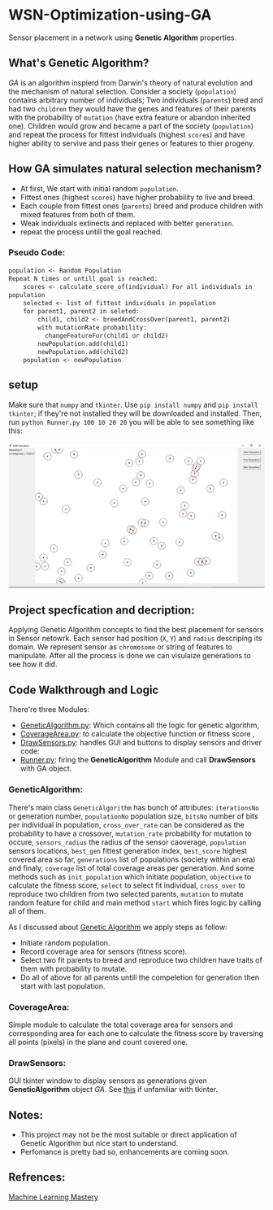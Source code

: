 # WSN-Optimization-using-GA
Sensor placement in a network using **Genetic Algorithm** properties.

## What's Genetic Algorithm?
*GA* is an algorithm inspierd from Darwin's theory of natural evolution and the mechanism of natural selection. Consider a society (`population`) contains arbitrary number of individuals; Two individuals (`parents`) bred and had two `children` they would have the genes and features of their parents with the probability of `mutation` (have extra feature or abandon inherited one). Children would grow and became a part of the society (`population`) and repeat the process for fittest individuals (highest `scores`) and have higher ability to servive and pass their genes or features to thier progeny.

## How GA simulates natural selection mechanism?
- At first, We start with initial random `population`.
- Fittest ones (highest `scores`) have higher probability to live and breed.
- Each couple from fittest ones (`parents`) breed and produce children with mixed features from both of them.
- Weak individuals extinects and replaced with better `generation`.
- repeat the process untill the goal reached.
### Pseudo Code:
```
population <- Random Population
Repeat N times or untill goal is reached:
    scores <- calculate_score_of(individual) For all individuals in population
    selected <- list of fittest individuals in population
    for parent1, parent2 in seleted:
        child1, child2 <- breedAndCrossOver(parent1, parent2)
        with mutationRate probability:
          changeFeatureFor(child1 or child2)
        newPopulation.add(child1)
        newPopulation.add(child2)
    population <- newPopulation
```
## setup
Make sure that `numpy` and `tkinter`. Use `pip install numpy` and `pip install tkinter`; if they're not installed they will be downloaded and installed.
Then, run `python Runner.py 100 10 20 20` you will be able to see something like this:
<br /><br />
![](https://github.com/MahmoudHussienMohamed/WSN-Optimization-using-GA/blob/main/Images/Output.jpg)
<br />

## Project specfication and decription:
Applying Genetic Algorithm concepts to find the best placement for sensors in Sensor netowrk. Each sensor had position (`X`, `Y`) and `radius` descriping its domain. We represent sensor as `chromosome` or string of features to manipulate. After all the process is done we can visulaize generations to see how it did. 
## Code Walkthrough and Logic
There're three Modules:
- [GeneticAlgorithm.py](https://github.com/MahmoudHussienMohamed/WSN-Optimization-using-GA/blob/main/GeneticAlgorithm.py): Which contains all the logic for genetic algorithm,
- [CoverageArea.py](https://github.com/MahmoudHussienMohamed/WSN-Optimization-using-GA/blob/main/CoverageArea.py): to calculate the objective function or fitness score ,
- [DrawSensors.py](https://github.com/MahmoudHussienMohamed/WSN-Optimization-using-GA/blob/main/DrawSensors.py): handles GUI and buttons to display sensors
and driver code:
- [Runner.py](https://github.com/MahmoudHussienMohamed/WSN-Optimization-using-GA/blob/main/Runner.py): firing the **GeneticAlgorithm** Module and call **DrawSensors** with GA object. 
### GeneticAlgorithm:
There's main class `GeneticAlgorithm` has bunch of attributes: `iterationsNo` or generation number, `populationNo` population size, `bitsNo` number of bits per individual in population, `cross_over_rate` can be considered as the probability to have a crossover, `mutation_rate` probability for mutation to occure, `sensors_radius` the radius of the sensor caoverage, `population` sensors locations, `best_gen` fittest generation index, `best_score` highest covered area so far, `generations` list of populations (society within an era) and finaly, `coverage` list of total coverage areas per generation. 
And some methods such as `init_population` which initiate population, `objective` to calculate the fitness score, `select` to select fit individual, `cross_over` to reproduce two children from two selected parents, `mutation` to mutate random feature for child and main method `start` which fires logic by calling all of them.

As I discussed about [Genetic Algorithm](https://github.com/MahmoudHussienMohamed/WSN-Optimization-using-GA#how-ga-simulates-natural-selection-mechanism) we apply steps as follow:
- Initiate random population.
- Record coverage area for sensors (fitness score).
- Select two fit parents to breed and reproduce two children have traits of them with probability to mutate.
- Do all of above for all parents untill the compeletion for generation then start with last population.

### CoverageArea:
Simple module to calculate the total coverage area for sensors and corresponding area for each one to calculate the fitness score by traversing all points (pixels) in the plane and count covered one.

### DrawSensors:
GUI tkinter window to display sensors as generations given **GeneticAlgorithm** object *GA*. See [this](https://docs.python.org/3/library/tkinter.html) if unfamiliar with tkinter.

## Notes:
- This project may not be the most suitable or direct application of Genetic Algorithm but nice start to understand.
- Perfomance is pretty bad so, enhancements are coming soon.

## Refrences:
[Machine Learning Mastery](https://machinelearningmastery.com/simple-genetic-algorithm-from-scratch-in-python/)

